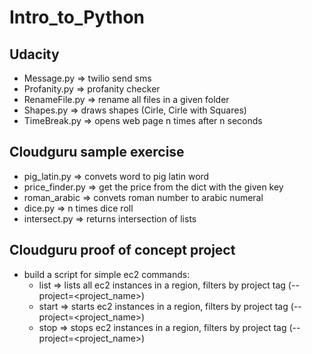 # Intro_to_Python

## Udacity 
- Message.py => twilio send sms
- Profanity.py => profanity checker
- RenameFile.py => rename all files in a given folder
- Shapes.py => draws shapes (Cirle, Cirle with Squares)
- TimeBreak.py => opens web page n times after n seconds 

## Cloudguru sample exercise
- pig_latin.py => convets word to pig latin word 
- price_finder.py => get the price from the dict with the given key
- roman_arabic => convets roman number to arabic numeral 
- dice.py => n times dice roll
- intersect.py => returns intersection of lists

## Cloudguru proof of concept project
 - build a script for simple ec2 commands:
    - list => lists all ec2 instances in a region, filters by project tag (--project=<project_name>)
    - start => starts ec2 instances in a region, filters by project tag (--project=<project_name>)
    - stop => stops ec2 instances in a region, filters by project tag (--project=<project_name>)
